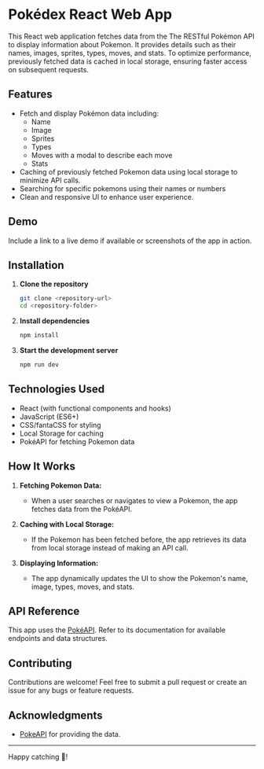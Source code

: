 # Pokédex React Web App

This React web application fetches data from the The RESTful Pokémon API to display information about Pokemon. It provides details such as their names, images, sprites, types, moves, and stats. To optimize performance, previously fetched data is cached in local storage, ensuring faster access on subsequent requests.

## Features

- Fetch and display Pokémon data including:
  - Name
  - Image
  - Sprites
  - Types
  - Moves with a modal to describe each move
  - Stats
- Caching of previously fetched Pokemon data using local storage to minimize API calls.
- Searching for specific pokemons using their names or numbers
- Clean and responsive UI to enhance user experience.

## Demo
Include a link to a live demo if available or screenshots of the app in action.

## Installation

1. **Clone the repository**
   ```bash
   git clone <repository-url>
   cd <repository-folder>
   ```

2. **Install dependencies**
   ```bash
   npm install
   ```

3. **Start the development server**
   ```bash
   npm run dev
   ```


## Technologies Used

- React (with functional components and hooks)
- JavaScript (ES6+)
- CSS/fantaCSS for styling
- Local Storage for caching
- PokéAPI for fetching Pokemon data


## How It Works

1. **Fetching Pokemon Data:**
   - When a user searches or navigates to view a Pokemon, the app fetches data from the PokéAPI.

2. **Caching with Local Storage:**
   - If the Pokemon has been fetched before, the app retrieves its data from local storage instead of making an API call.

3. **Displaying Information:**
   - The app dynamically updates the UI to show the Pokemon's name, image, types, moves, and stats.


## API Reference

This app uses the [PokéAPI](https://pokeapi.co/). Refer to its documentation for available endpoints and data structures.

## Contributing

Contributions are welcome! Feel free to submit a pull request or create an issue for any bugs or feature requests.


## Acknowledgments

- [PokeAPI](https://pokeapi.co/) for providing the data.

---

Happy catching 🐉!

